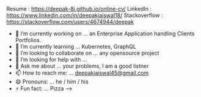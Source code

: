 
Resume  :  https://deepak-8i.github.io/online-cv/
LinkedIn : https://www.linkedin.com/in/deepakjaiswal18/
Stackoverflow : https://stackoverflow.com/users/4674944/deepak

- 🔭 I’m currently working on ... an Enterprise Application handling Clients Portfolios. 
- 🌱 I’m currently learning ... Kubernetes, GraphQL
- 👯 I’m looking to collaborate on ... any opensource project
- 🤔 I’m looking for help with ...
- 💬 Ask me about ... your problems, I am a good listner
- 📫 How to reach me: ... deepakjaiswal45@gmail.com
- 😄 Pronouns: ... he / him / his
- ⚡ Fun fact: ... Pizza
-->
 
